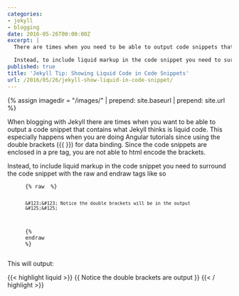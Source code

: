 ```yaml
---
categories:
- jekyll
- blogging
date: 2016-05-26T00:00:00Z
excerpt: |
  There are times when you need to be able to output code snippets that contain what jekyll thinks is liquid code or the jekyll templating language.  This especially happens when you are doing Angular tutorial since &#123;&#123; &#125;&#125; is how you output properties to the UI.

  Instead, to include liquid markup in the code snippet you need to surround the code snippet with the raw and endraw tags like so
published: true
title: 'Jekyll Tip: Showing Liquid Code in Code Snippets'
url: /2016/05/26/jekyll-show-liquid-in-code-snippet/
---
```


{% assign imagedir = "/images/" | prepend: site.baseurl | prepend: site.url %}

When blogging with Jekyll there are times when you want to be able to output a code snippet that contains what Jekyll thinks is liquid code.  This especially happens when you are doing Angular tutorials since using the double brackets (&#123;&#123;  &#125;&#125;) for data binding.  Since the code snippets are enclosed in a pre tag, you are not able to html encode the brackets.

Instead, to include liquid markup in the code snippet you need to surround the code snippet with the raw and endraw tags like so

<figure class="highlight"><pre><code class="language-liquid" data-lang="liquid"><span class="p">&#123;%</span><span class="w"> </span><span class="nt">raw</span><span class="w"> </span><span class="w"> </span><span class="p">%&#125;</span>

    &#123;&#123; Notice the double brackets will be in the output &#125;&#125;

<span class="p">&#123;%</span><span class="w"> </span><span class="nt">endraw</span><span class="w"> </span><span class="p">%&#125;</span></code></pre></figure>

This will output:

{{< highlight liquid >}}
{{ Notice the double brackets are output }}
{{< / highlight >}}

